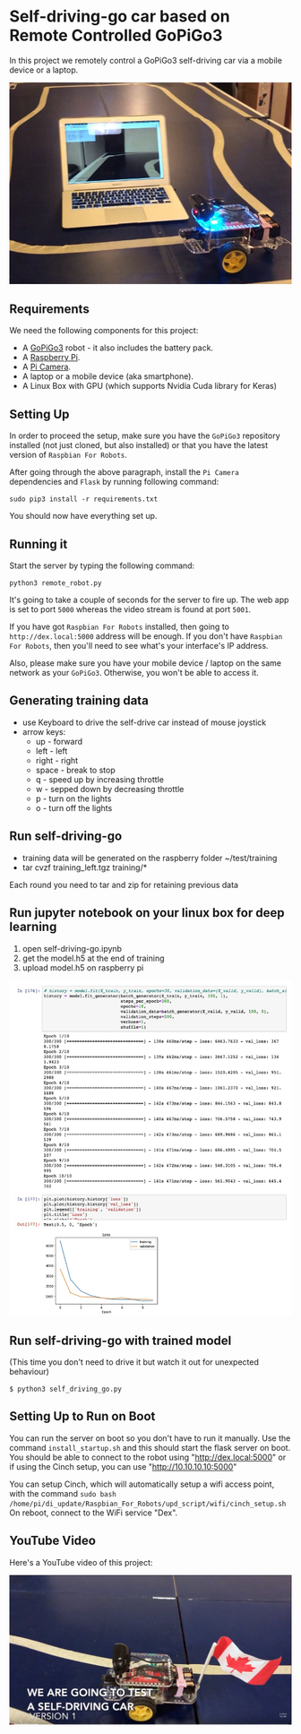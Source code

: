 # Self-driving-go car based on Remote Controlled GoPiGo3

In this project we remotely control a GoPiGo3 self-driving car via a mobile device or a laptop.

![Self-driving Go](images/self_driving_go.jpg)

## Requirements

We need the following components for this project:

* A [GoPiGo3](https://www.dexterindustries.com/gopigo3/) robot - it also includes the battery pack.
* A [Raspberry Pi](https://www.dexterindustries.com/raspberry-pi/).
* A [Pi Camera](https://www.dexterindustries.com/shop/raspberry-pi-camera/).
* A laptop or a mobile device (aka smartphone).
* A Linux Box with GPU (which supports Nvidia Cuda library for Keras)

## Setting Up

In order to proceed the setup, make sure you have the `GoPiGo3` repository installed (not just cloned, but also installed) or that you have the latest version of `Raspbian For Robots`.

After going through the above paragraph, install the `Pi Camera` dependencies and `Flask` by running following command:
 ```
 sudo pip3 install -r requirements.txt
 ```

You should now have everything set up.

## Running it

Start the server by typing the following command:
```
python3 remote_robot.py
```
It's going to take a couple of seconds for the server to fire up.
The web app is set to port `5000` whereas the video stream is found at port `5001`.

If you have got `Raspbian For Robots` installed, then going to `http://dex.local:5000` address will be enough.
If you don't have `Raspbian For Robots`, then you'll need to see what's your interface's IP address.

Also, please make sure you have your mobile device / laptop on the same network as your `GoPiGo3`. Otherwise, you won't be able to access it.

## Generating training data
* use Keyboard to drive the self-drive car instead of mouse joystick
* arrow keys:
  * up - forward
  * left - left
  * right - right
  * space - break to stop
  * q - speed up by increasing throttle
  * w - sepped down by decreasing throttle
  * p - turn on the lights
  * o - turn off the lights

## Run self-driving-go
* training data will be generated on the raspberry folder ~/test/training
* tar cvzf training_left.tgz training/*

Each round you need to tar and zip for retaining previous data

## Run jupyter notebook on your linux box for deep learning
1. open self-driving-go.ipynb
2. get the model.h5 at the end of training
3. upload model.h5 on raspberry pi

![Deeplearning training](images/training_result.jpg)

## Run self-driving-go with trained model
(This time you don't need to drive it but watch it out for unexpected behaviour)

```
$ python3 self_driving_go.py
```

## Setting Up to Run on Boot
You can run the server on boot so you don't have to run it manually.  Use the command
`install_startup.sh`
and this should start the flask server on boot.  You should be able to connect to the robot using "http://dex.local:5000" or if using the Cinch setup, you can use "http://10.10.10.10:5000"

You can setup Cinch, which will automatically setup a wifi access point, with the command
`sudo bash /home/pi/di_update/Raspbian_For_Robots/upd_script/wifi/cinch_setup.sh`
On reboot, connect to the WiFi service "Dex".

## YouTube Video

Here's a YouTube video of this project:

[![Self Driving Go](images/self_driving_go_youtube.jpg)](https://youtu.be/S1khLwfSIi8)
